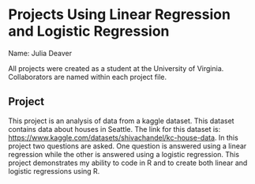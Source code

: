 # Projects Using Linear Regression and Logistic Regression

Name: Julia Deaver

All projects were created as a student at the University of Virginia. Collaborators are named within each project file.

## Project
This project is an analysis of data from a kaggle dataset. This dataset contains data about houses in Seattle. The link for this dataset is: https://www.kaggle.com/datasets/shivachandel/kc-house-data. In this project two questions are asked. One question is answered using a linear regression while the other is answered using a logistic regression. This project demonstrates my ability to code in R and to create both linear and logistic regressions using R.
